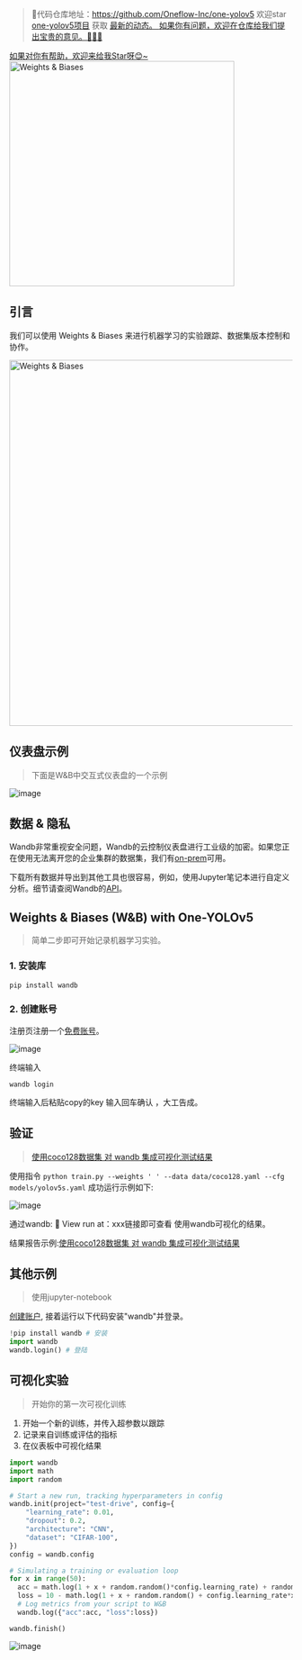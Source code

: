 >🎉代码仓库地址：<a href="https://github.com/Oneflow-Inc/one-yolov5" target="blank">https://github.com/Oneflow-Inc/one-yolov5</a>
欢迎star [one-yolov5项目](https://github.com/Oneflow-Inc/one-yolov5) 获取 <a href="https://github.com/Oneflow-Inc/one-yolov5/tags" target="blank" > 最新的动态。 </a>
<a href="https://github.com/Oneflow-Inc/one-yolov5/issues/new"  target="blank"  > 如果你有问题，欢迎在仓库给我们提出宝贵的意见。🌟🌟🌟 </a>
<a href="https://github.com/Oneflow-Inc/one-yolov5" target="blank" >
如果对你有帮助，欢迎来给我Star呀😊~  </a>

<img src="https://user-images.githubusercontent.com/109639975/205025624-f1f767f0-efce-4018-82ce-e35777b5c61a.png" width="400" alt="Weights & Biases" />



## 引言
我们可以使用 Weights & Biases 来进行机器学习的实验跟踪、数据集版本控制和协作。

<div><img /></div>

<img src="https://user-images.githubusercontent.com/109639975/205025761-f1bb0aea-3b43-484e-9259-7e5966fa8689.png" width="650" alt="Weights & Biases" />

<div><img /></div>

##  仪表盘示例
> 下面是W&B中交互式仪表盘的一个示例

![image](https://user-images.githubusercontent.com/109639975/205029427-ae42bb53-926a-49bd-8728-d45de5b954b8.png)


## 数据 & 隐私
Wandb非常重视安全问题，Wandb的云控制仪表盘进行工业级的加密。如果您正在使用无法离开您的企业集群的数据集，我们有[on-prem](https://docs.wandb.com/self-hosted)可用。

下载所有数据并导出到其他工具也很容易，例如，使用Jupyter笔记本进行自定义分析。细节请查阅Wandb的[API](https://docs.wandb.com/library/api)。


## **Weights & Biases** (W&B) with One-YOLOv5

> 简单二步即可开始记录机器学习实验。


### 1. 安装库

```shell
pip install wandb
```

### 2. 创建账号

注册页注册一个[免费账号](https://wandb.ai/login?signup=true)。

![image](https://user-images.githubusercontent.com/109639975/204803891-9e0bdd4f-05b3-40d4-8b26-f609d8123f2f.png)

终端输入
```shell 
wandb login
```
终端输入后粘贴copy的key 输入回车确认 ，大工告成。

## 验证

> [使用coco128数据集 对 wandb 集成可视化测试结果](https://wandb.ai/wearmheart/YOLOv5/runs/3si719qd?workspace=user-wearmheart)


使用指令 ` python train.py --weights ' ' --data data/coco128.yaml --cfg models/yolov5s.yaml `
成功运行示例如下:

![image](https://user-images.githubusercontent.com/109639975/204806938-58fe5e40-b82a-4584-b764-8ea4f2107091.png)

通过wandb: 🚀 View run at：xxx链接即可查看 使用wandb可视化的结果。

结果报告示例:[使用coco128数据集 对 wandb 集成可视化测试结果](https://wandb.ai/wearmheart/YOLOv5/runs/3si719qd?workspace=user-wearmheart)

## 其他示例

> 使用jupyter-notebook

[创建账户](wandb.ai), 
接着运行以下代码安装"wandb"并登录。


```python
!pip install wandb # 安装
import wandb
wandb.login() # 登陆
```


## 可视化实验

> 开始你的第一次可视化训练


1. 开始一个新的训练，并传入超参数以跟踪
2. 记录来自训练或评估的指标
3. 在仪表板中可视化结果


```python
import wandb
import math
import random

# Start a new run, tracking hyperparameters in config
wandb.init(project="test-drive", config={
    "learning_rate": 0.01,
    "dropout": 0.2,
    "architecture": "CNN",
    "dataset": "CIFAR-100",
})
config = wandb.config

# Simulating a training or evaluation loop
for x in range(50):
  acc = math.log(1 + x + random.random()*config.learning_rate) + random.random() + config.dropout
  loss = 10 - math.log(1 + x + random.random() + config.learning_rate*x) + random.random() + config.dropout
  # Log metrics from your script to W&B
  wandb.log({"acc":acc, "loss":loss})

wandb.finish() 
```

![image](https://user-images.githubusercontent.com/109639975/205026937-dad46966-833c-41d7-98b9-7db51ab3b618.png)




